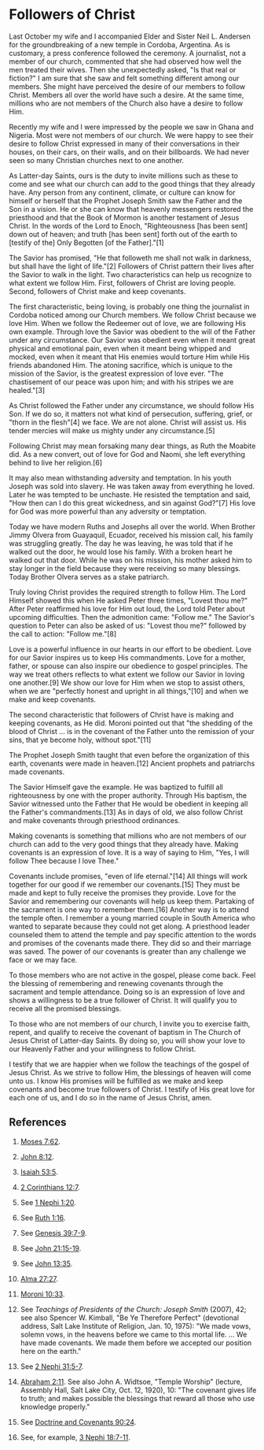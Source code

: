 # Followers of Christ

Last October my wife and I accompanied Elder and Sister Neil L. Andersen for
the groundbreaking of a new temple in Cordoba, Argentina. As is customary, a
press conference followed the ceremony. A journalist, not a member of our
church, commented that she had observed how well the men treated their wives.
Then she unexpectedly asked, "Is that real or fiction?" I am sure that she saw
and felt something different among our members. She might have perceived the
desire of our members to follow Christ. Members all over the world have such a
desire. At the same time, millions who are not members of the Church also have
a desire to follow Him.

Recently my wife and I were impressed by the people we saw in Ghana and
Nigeria. Most were not members of our church. We were happy to see their
desire to follow Christ expressed in many of their conversations in their
houses, on their cars, on their walls, and on their billboards. We had never
seen so many Christian churches next to one another.

As Latter-day Saints, ours is the duty to invite millions such as these to
come and see what our church can add to the good things that they already
have. Any person from any continent, climate, or culture can know for himself
or herself that the Prophet Joseph Smith saw the Father and the Son in a
vision. He or she can know that heavenly messengers restored the priesthood
and that the Book of Mormon is another testament of Jesus Christ. In the words
of the Lord to Enoch, "Righteousness [has been sent] down out of heaven; and
truth [has been sent] forth out of the earth to [testify of the] Only Begotten
[of the Father]."[1]

The Savior has promised, "He that followeth me shall not walk in darkness, but
shall have the light of life."[2] Followers of Christ pattern their lives
after the Savior to walk in the light. Two characteristics can help us
recognize to what extent we follow Him. First, followers of Christ are loving
people. Second, followers of Christ make and keep covenants.

The first characteristic, being loving, is probably one thing the journalist
in Cordoba noticed among our Church members. We follow Christ because we love
Him. When we follow the Redeemer out of love, we are following His own
example. Through love the Savior was obedient to the will of the Father under
any circumstance. Our Savior was obedient even when it meant great physical
and emotional pain, even when it meant being whipped and mocked, even when it
meant that His enemies would torture Him while His friends abandoned Him. The
atoning sacrifice, which is unique to the mission of the Savior, is the
greatest expression of love ever. "The chastisement of our peace was upon him;
and with his stripes we are healed."[3]

As Christ followed the Father under any circumstance, we should follow His
Son. If we do so, it matters not what kind of persecution, suffering, grief,
or "thorn in the flesh"[4] we face. We are not alone. Christ will assist us.
His tender mercies will make us mighty under any circumstance.[5]

Following Christ may mean forsaking many dear things, as Ruth the Moabite did.
As a new convert, out of love for God and Naomi, she left everything behind to
live her religion.[6]

It may also mean withstanding adversity and temptation. In his youth Joseph
was sold into slavery. He was taken away from everything he loved. Later he
was tempted to be unchaste. He resisted the temptation and said, "How then can
I do this great wickedness, and sin against God?"[7] His love for God was more
powerful than any adversity or temptation.

Today we have modern Ruths and Josephs all over the world. When Brother Jimmy
Olvera from Guayaquil, Ecuador, received his mission call, his family was
struggling greatly. The day he was leaving, he was told that if he walked out
the door, he would lose his family. With a broken heart he walked out that
door. While he was on his mission, his mother asked him to stay longer in the
field because they were receiving so many blessings. Today Brother Olvera
serves as a stake patriarch.

Truly loving Christ provides the required strength to follow Him. The Lord
Himself showed this when He asked Peter three times, "Lovest thou me?" After
Peter reaffirmed his love for Him out loud, the Lord told Peter about upcoming
difficulties. Then the admonition came: "Follow me." The Savior's question to
Peter can also be asked of us: "Lovest thou me?" followed by the call to
action: "Follow me."[8]

Love is a powerful influence in our hearts in our effort to be obedient. Love
for our Savior inspires us to keep His commandments. Love for a mother,
father, or spouse can also inspire our obedience to gospel principles. The way
we treat others reflects to what extent we follow our Savior in loving one
another.[9] We show our love for Him when we stop to assist others, when we
are "perfectly honest and upright in all things,"[10] and when we make and
keep covenants.

The second characteristic that followers of Christ have is making and keeping
covenants, as He did. Moroni pointed out that "the shedding of the blood of
Christ ... is in the covenant of the Father unto the remission of your sins,
that ye become holy, without spot."[11]

The Prophet Joseph Smith taught that even before the organization of this
earth, covenants were made in heaven.[12] Ancient prophets and patriarchs made
covenants.

The Savior Himself gave the example. He was baptized to fulfill all
righteousness by one with the proper authority. Through His baptism, the
Savior witnessed unto the Father that He would be obedient in keeping all the
Father's commandments.[13] As in days of old, we also follow Christ and make
covenants through priesthood ordinances.

Making covenants is something that millions who are not members of our church
can add to the very good things that they already have. Making covenants is an
expression of love. It is a way of saying to Him, "Yes, I will follow Thee
because I love Thee."

Covenants include promises, "even of life eternal."[14] All things will work
together for our good if we remember our covenants.[15] They must be made and
kept to fully receive the promises they provide. Love for the Savior and
remembering our covenants will help us keep them. Partaking of the sacrament
is one way to remember them.[16] Another way is to attend the temple often. I
remember a young married couple in South America who wanted to separate
because they could not get along. A priesthood leader counseled them to attend
the temple and pay specific attention to the words and promises of the
covenants made there. They did so and their marriage was saved. The power of
our covenants is greater than any challenge we face or we may face.

To those members who are not active in the gospel, please come back. Feel the
blessing of remembering and renewing covenants through the sacrament and
temple attendance. Doing so is an expression of love and shows a willingness
to be a true follower of Christ. It will qualify you to receive all the
promised blessings.

To those who are not members of our church, I invite you to exercise faith,
repent, and qualify to receive the covenant of baptism in The Church of Jesus
Christ of Latter-day Saints. By doing so, you will show your love to our
Heavenly Father and your willingness to follow Christ.

I testify that we are happier when we follow the teachings of the gospel of
Jesus Christ. As we strive to follow Him, the blessings of heaven will come
unto us. I know His promises will be fulfilled as we make and keep covenants
and become true followers of Christ. I testify of His great love for each one
of us, and I do so in the name of Jesus Christ, amen.

## References

  1.   [Moses 7:62](https://www.lds.org/scriptures/pgp/moses/7.62?lang=eng#61).

  2.   [John 8:12](https://www.lds.org/scriptures/nt/john/8.12?lang=eng#11).

  3.   [Isaiah 53:5](https://www.lds.org/scriptures/ot/isa/53.5?lang=eng#4).

  4.   [2 Corinthians 12:7](https://www.lds.org/scriptures/nt/2-cor/12.7?lang=eng#6).

  5.  See [1 Nephi 1:20](https://www.lds.org/scriptures/bofm/1-ne/1.20?lang=eng#19).

  6.  See [Ruth 1:16](https://www.lds.org/scriptures/ot/ruth/1.16?lang=eng#15).

  7.  See [Genesis 39:7-9](https://www.lds.org/scriptures/ot/gen/39.7-9?lang=eng#6).

  8.  See [John 21:15-19](https://www.lds.org/scriptures/nt/john/21.15-19?lang=eng#14).

  9.  See [John 13:35](https://www.lds.org/scriptures/nt/john/13.35?lang=eng#34).

  10.   [Alma 27:27](https://www.lds.org/scriptures/bofm/alma/27.27?lang=eng#26).

  11.   [Moroni 10:33](https://www.lds.org/scriptures/bofm/moro/10.33?lang=eng#32).

  12.  See _Teachings of Presidents of the Church: Joseph Smith_ (2007), 42; see also Spencer W. Kimball, "Be Ye Therefore Perfect" (devotional address, Salt Lake Institute of Religion, Jan. 10, 1975): "We made vows, solemn vows, in the heavens before we came to this mortal life. ... We have made covenants. We made them before we accepted our position here on the earth."

  13.  See [2 Nephi 31:5-7](https://www.lds.org/scriptures/bofm/2-ne/31.5-7?lang=eng#4).

  14.   [Abraham 2:11](https://www.lds.org/scriptures/pgp/abr/2.11?lang=eng#10). See also John A. Widtsoe, "Temple Worship" (lecture, Assembly Hall, Salt Lake City, Oct. 12, 1920), 10: "The covenant gives life to truth; and makes possible the blessings that reward all those who use knowledge properly."

  15.  See [Doctrine and Covenants 90:24](https://www.lds.org/scriptures/dc-testament/dc/90.24?lang=eng#23).

  16.  See, for example, [3 Nephi 18:7-11](https://www.lds.org/scriptures/bofm/3-ne/18.7-11?lang=eng#6).

